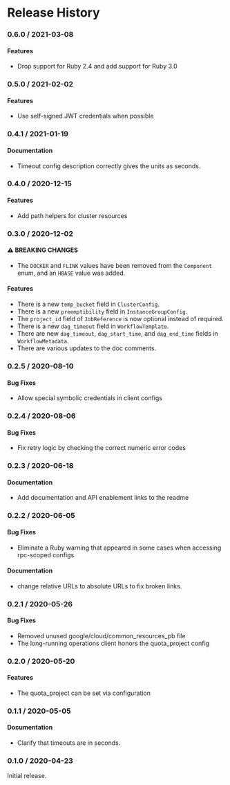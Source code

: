 # Release History

### 0.6.0 / 2021-03-08

#### Features

* Drop support for Ruby 2.4 and add support for Ruby 3.0

### 0.5.0 / 2021-02-02

#### Features

* Use self-signed JWT credentials when possible

### 0.4.1 / 2021-01-19

#### Documentation

* Timeout config description correctly gives the units as seconds.

### 0.4.0 / 2020-12-15

#### Features

* Add path helpers for cluster resources

### 0.3.0 / 2020-12-02

#### ⚠ BREAKING CHANGES

* The `DOCKER` and `FLINK` values have been removed from the `Component` enum, and an `HBASE` value was added.

#### Features

* There is a new `temp_bucket` field in `ClusterConfig`.
* There is a new `preemptibility` field in `InstanceGroupConfig`.
* The `project_id` field of `JobReference` is now optional instead of required.
* There is a new `dag_timeout` field in `WorkflowTemplate`.
* There are new `dag_timeout`, `dag_start_time`, and `dag_end_time` fields in `WorkflowMetadata`.
* There are various updates to the doc comments.

### 0.2.5 / 2020-08-10

#### Bug Fixes

* Allow special symbolic credentials in client configs

### 0.2.4 / 2020-08-06

#### Bug Fixes

* Fix retry logic by checking the correct numeric error codes

### 0.2.3 / 2020-06-18

#### Documentation

* Add documentation and API enablement links to the readme

### 0.2.2 / 2020-06-05

#### Bug Fixes

* Eliminate a Ruby warning that appeared in some cases when accessing rpc-scoped configs

#### Documentation

* change relative URLs to absolute URLs to fix broken links.

### 0.2.1 / 2020-05-26

#### Bug Fixes

* Removed unused google/cloud/common_resources_pb file
* The long-running operations client honors the quota_project config

### 0.2.0 / 2020-05-20

#### Features

* The quota_project can be set via configuration

### 0.1.1 / 2020-05-05

#### Documentation

* Clarify that timeouts are in seconds.

### 0.1.0 / 2020-04-23

Initial release.

